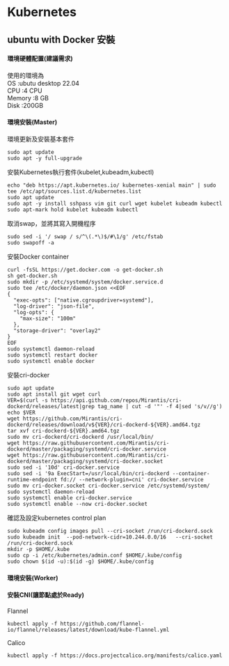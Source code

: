 # Kubernetes  

## ubuntu with Docker 安裝  

#### 環境硬體配置(建議需求)  
使用的環境為  
OS      :ubutu desktop 22.04  
CPU     :4 CPU  
Memory  :8 GB  
Disk    :200GB  

#### 環境安裝(Master)  

環境更新及安裝基本套件  
```
sudo apt update
sudo apt -y full-upgrade
```

安裝Kubernetes執行套件(kubelet,kubeadm,kubectl)  
```
echo "deb https://apt.kubernetes.io/ kubernetes-xenial main" | sudo tee /etc/apt/sources.list.d/kubernetes.list
sudo apt update
sudo apt -y install sshpass vim git curl wget kubelet kubeadm kubectl
sudo apt-mark hold kubelet kubeadm kubectl
```

取消swap，並將其寫入開機程序
```
sudo sed -i '/ swap / s/^\(.*\)$/#\1/g' /etc/fstab
sudo swapoff -a
```

安裝Docker container
```
curl -fsSL https://get.docker.com -o get-docker.sh
sh get-docker.sh
sudo mkdir -p /etc/systemd/system/docker.service.d
sudo tee /etc/docker/daemon.json <<EOF
{
  "exec-opts": ["native.cgroupdriver=systemd"],
  "log-driver": "json-file",
  "log-opts": {
    "max-size": "100m"
  },
  "storage-driver": "overlay2"
}
EOF
sudo systemctl daemon-reload
sudo systemctl restart docker
sudo systemctl enable docker
```

安裝cri-docker      
```
sudo apt update
sudo apt install git wget curl
VER=$(curl -s https://api.github.com/repos/Mirantis/cri-dockerd/releases/latest|grep tag_name | cut -d '"' -f 4|sed 's/v//g')
echo $VER
wget https://github.com/Mirantis/cri-dockerd/releases/download/v${VER}/cri-dockerd-${VER}.amd64.tgz
tar xvf cri-dockerd-${VER}.amd64.tgz
sudo mv cri-dockerd/cri-dockerd /usr/local/bin/
wget https://raw.githubusercontent.com/Mirantis/cri-dockerd/master/packaging/systemd/cri-docker.service
wget https://raw.githubusercontent.com/Mirantis/cri-dockerd/master/packaging/systemd/cri-docker.socket
sudo sed -i '10d' cri-docker.service
sudo sed -i '9a ExecStart=/usr/local/bin/cri-dockerd --container-runtime-endpoint fd:// --network-plugin=cni' cri-docker.service
sudo mv cri-docker.socket cri-docker.service /etc/systemd/system/
sudo systemctl daemon-reload
sudo systemctl enable cri-docker.service
sudo systemctl enable --now cri-docker.socket

```

確認及設定kubernetes control plan
```
sudo kubeadm config images pull --cri-socket /run/cri-dockerd.sock
sudo kubeadm init  --pod-network-cidr=10.244.0.0/16   --cri-socket /run/cri-dockerd.sock
mkdir -p $HOME/.kube
sudo cp -i /etc/kubernetes/admin.conf $HOME/.kube/config
sudo chown $(id -u):$(id -g) $HOME/.kube/config
```

#### 環境安裝(Worker)  


#### 安裝CNI(讓節點處於Ready)  

Flannel    
```
kubectl apply -f https://github.com/flannel-io/flannel/releases/latest/download/kube-flannel.yml
```

Calico  
```
kubectl apply -f https://docs.projectcalico.org/manifests/calico.yaml
```
